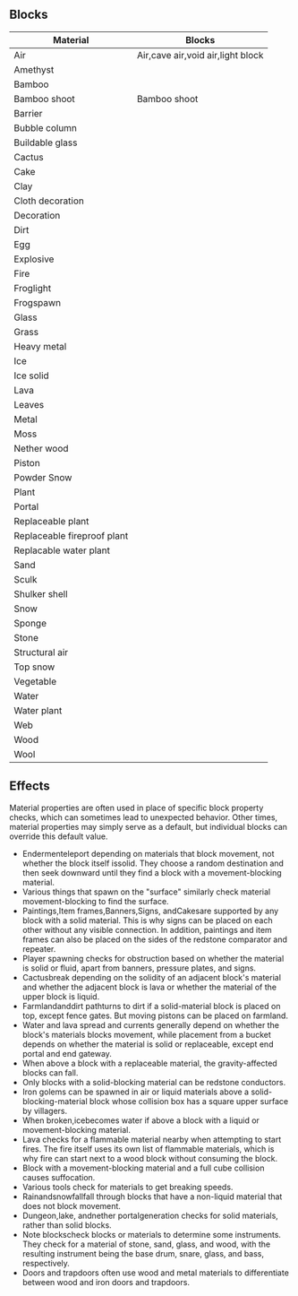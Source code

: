 ## Blocks
| Material                    | Blocks                            |
|-----------------------------|-----------------------------------|
| Air                         | Air,cave air,void air,light block |
| Amethyst                    |                                   |
| Bamboo                      |                                   |
| Bamboo shoot                | Bamboo shoot                      |
| Barrier                     |                                   |
| Bubble column               |                                   |
| Buildable glass             |                                   |
| Cactus                      |                                   |
| Cake                        |                                   |
| Clay                        |                                   |
| Cloth decoration            |                                   |
| Decoration                  |                                   |
| Dirt                        |                                   |
| Egg                         |                                   |
| Explosive                   |                                   |
| Fire                        |                                   |
| Froglight                   |                                   |
| Frogspawn                   |                                   |
| Glass                       |                                   |
| Grass                       |                                   |
| Heavy metal                 |                                   |
| Ice                         |                                   |
| Ice solid                   |                                   |
| Lava                        |                                   |
| Leaves                      |                                   |
| Metal                       |                                   |
| Moss                        |                                   |
| Nether wood                 |                                   |
| Piston                      |                                   |
| Powder Snow                 |                                   |
| Plant                       |                                   |
| Portal                      |                                   |
| Replaceable plant           |                                   |
| Replaceable fireproof plant |                                   |
| Replacable water plant      |                                   |
| Sand                        |                                   |
| Sculk                       |                                   |
| Shulker shell               |                                   |
| Snow                        |                                   |
| Sponge                      |                                   |
| Stone                       |                                   |
| Structural air              |                                   |
| Top snow                    |                                   |
| Vegetable                   |                                   |
| Water                       |                                   |
| Water plant                 |                                   |
| Web                         |                                   |
| Wood                        |                                   |
| Wool                        |                                   |



## Effects
Material properties are often used in place of specific block property checks, which can sometimes lead to unexpected behavior. Other times, material properties may simply serve as a default, but individual blocks can override this default value.

- Endermenteleport depending on materials that block movement, not whether the block itself issolid. They choose a random destination and then seek downward until they find a block with a movement-blocking material.
- Various things that spawn on the "surface" similarly check material movement-blocking to find the surface.
- Paintings,Item frames,Banners,Signs, andCakesare supported by any block with a solid material. This is why signs can be placed on each other without any visible connection. In addition, paintings and item frames can also be placed on the sides of the redstone comparator and repeater.
- Player spawning checks for obstruction based on whether the material is solid or fluid, apart from banners, pressure plates, and signs.
- Cactusbreak depending on the solidity of an adjacent block's material and whether the adjacent block is lava or whether the material of the upper block is liquid.
- Farmlandanddirt pathturns to dirt if a solid-material block is placed on top, except fence gates. But moving pistons can be placed on farmland.
- Water and lava spread and currents generally depend on whether the block's materials blocks movement, while placement from a bucket depends on whether the material is solid or replaceable, except end portal and end gateway.
- When above a block with a replaceable material, the gravity-affected blocks can fall.
- Only blocks with a solid-blocking material can be redstone conductors.
- Iron golems can be spawned in air or liquid materials above a solid-blocking-material block whose collision box has a square upper surface by villagers.
- When broken,icebecomes water if above a block with a liquid or movement-blocking material.
- Lava checks for a flammable material nearby when attempting to start fires. The fire itself uses its own list of flammable materials, which is why fire can start next to a wood block without consuming the block.
- Block with a movement-blocking material and a full cube collision causes suffocation.
- Various tools check for materials to get breaking speeds.
- Rainandsnowfallfall through blocks that have a non-liquid material that does not block movement.
- Dungeon,lake, andnether portalgeneration checks for solid materials, rather than solid blocks.
- Note blockscheck blocks or materials to determine some instruments. They check for a material of stone, sand, glass, and wood, with the resulting instrument being the base drum, snare, glass, and bass, respectively.
- Doors and trapdoors often use wood and metal materials to differentiate between wood and iron doors and trapdoors.


